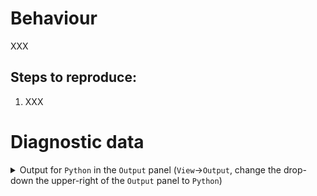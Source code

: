 <!-- Please fill in all XXX markers -->
# Behaviour

XXX

## Steps to reproduce:

1. XXX

<!--
**After** creating the issue on GitHub, you can add screenshots and GIFs of what is happening. Consider tools like https://www.cockos.com/licecap/, https://github.com/phw/peek or https://www.screentogif.com/ for GIF creation.
-->

<!-- **NOTE**: Please do provide logs from Python Output panel. -->
# Diagnostic data

<details>

<summary>Output for <code>Python</code> in the <code>Output</code> panel (<code>View</code>→<code>Output</code>, change the drop-down the upper-right of the <code>Output</code> panel to <code>Python</code>)
</summary>

<p>

```
XXX
```

</p>
</details>
